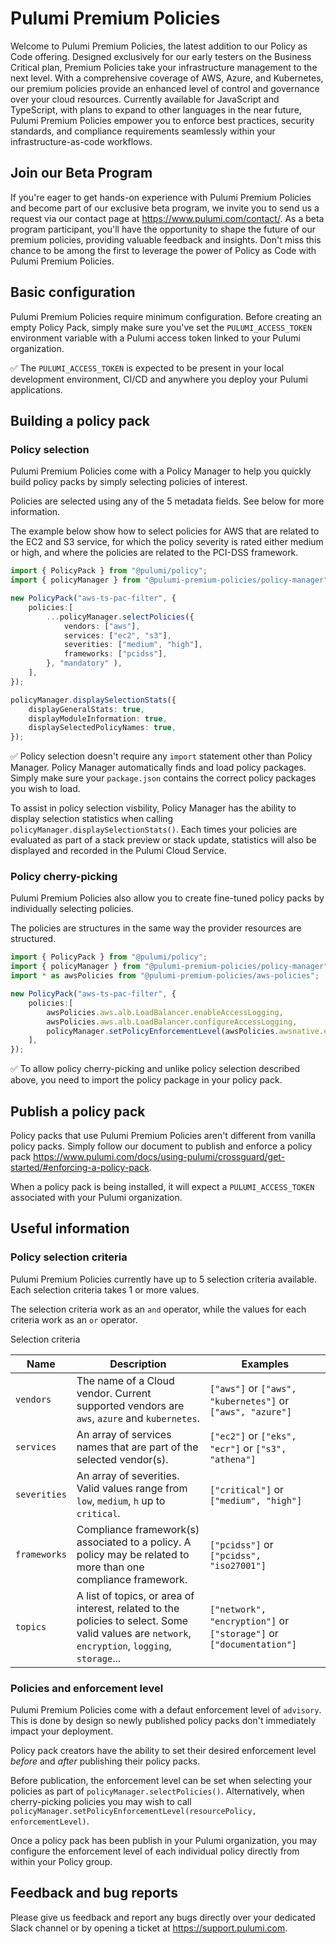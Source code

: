 # Pulumi Premium Policies

Welcome to Pulumi Premium Policies, the latest addition to our Policy as Code offering. Designed exclusively for our early testers on the Business Critical plan, Premium Policies take your infrastructure management to the next level. With a comprehensive coverage of AWS, Azure, and Kubernetes, our premium policies provide an enhanced level of control and governance over your cloud resources. Currently available for JavaScript and TypeScript, with plans to expand to other languages in the near future, Pulumi Premium Policies empower you to enforce best practices, security standards, and compliance requirements seamlessly within your infrastructure-as-code workflows.

## Join our Beta Program

If you're eager to get hands-on experience with Pulumi Premium Policies and become part of our exclusive beta program, we invite you to send us a request via our contact page at <https://www.pulumi.com/contact/>. As a beta program participant, you'll have the opportunity to shape the future of our premium policies, providing valuable feedback and insights. Don't miss this chance to be among the first to leverage the power of Policy as Code with Pulumi Premium Policies.

## Basic configuration

Pulumi Premium Policies require minimum configuration. Before creating an empty Policy Pack, simply make sure you've set the `PULUMI_ACCESS_TOKEN` environment variable with a Pulumi access token linked to your Pulumi organization.

✅ The `PULUMI_ACCESS_TOKEN` is expected to be present in your local development environment, CI/CD and anywhere you deploy your Pulumi applications.

## Building a policy pack

### Policy selection

Pulumi Premium Policies come with a Policy Manager to help you quickly build policy packs by simply selecting policies of interest.

Policies are selected using any of the 5 metadata fields. See below for more information.

The example below show how to select policies for AWS that are related to the EC2 and S3 service, for which the policy severity is rated either medium or high, and where the policies are related to the PCI-DSS framework.

```ts
import { PolicyPack } from "@pulumi/policy";
import { policyManager } from "@pulumi-premium-policies/policy-manager";

new PolicyPack("aws-ts-pac-filter", {
    policies:[
        ...policyManager.selectPolicies({
            vendors: ["aws"],
            services: ["ec2", "s3"],
            severities: ["medium", "high"],
            frameworks: ["pcidss"],
        }, "mandatory" ),
    ],
});

policyManager.displaySelectionStats({
    displayGeneralStats: true,
    displayModuleInformation: true,
    displaySelectedPolicyNames: true,
});

```

✅ Policy selection doesn't require any `import` statement other than Policy Manager. Policy Manager automatically finds and load policy packages. Simply make sure your `package.json` contains the correct policy packages you wish to load.

To assist in policy selection visbility, Policy Manager has the ability to display selection statistics when calling `policyManager.displaySelectionStats()`. Each times your policies are evaluated as part of a stack preview or stack update, statistics will also be displayed and recorded in the Pulumi Cloud Service.

### Policy cherry-picking

Pulumi Premium Policies also allow you to create fine-tuned policy packs by individually selecting policies.

The policies are structures in the same way the provider resources are structured.

```ts
import { PolicyPack } from "@pulumi/policy";
import { policyManager } from "@pulumi-premium-policies/policy-manager";
import * as awsPolicies from "@pulumi-premium-policies/aws-policies";

new PolicyPack("aws-ts-pac-filter", {
    policies:[
        awsPolicies.aws.alb.LoadBalancer.enableAccessLogging,
        awsPolicies.aws.alb.LoadBalancer.configureAccessLogging,
        policyManager.setPolicyEnforcementLevel(awsPolicies.awsnative.ec2.Volume.disallowUnencryptedVolume, "mandatory"),
    ],
});

```

✅ To allow policy cherry-picking and unlike policy selection described above, you need to import the policy package in your policy pack.

## Publish a policy pack

Policy packs that use Pulumi Premium Policies aren't different from vanilla policy packs. Simply follow our document to publish and enforce a policy pack <https://www.pulumi.com/docs/using-pulumi/crossguard/get-started/#enforcing-a-policy-pack>.

When a policy pack is being installed, it will expect a `PULUMI_ACCESS_TOKEN` associated with your Pulumi organization.

## Useful information

### Policy selection criteria

Pulumi Premium Policies currently have up to 5 selection criteria available. Each selection criteria takes 1 or more values.

The selection criteria work as an `and` operator, while the values for each criteria work as an `or` operator.

Selection criteria

| Name         | Description                                                                                                                                      | Examples                                                            |
|--------------|--------------------------------------------------------------------------------------------------------------------------------------------------|---------------------------------------------------------------------|
| `vendors`    | The name of a Cloud vendor. Current supported vendors are `aws`, `azure` and `kubernetes`.                                                       | `["aws"]` or `["aws", "kubernetes"]` or `["aws", "azure"]`          |
| `services`   | An array of services names that are part of the selected vendor(s).                                                                              | `["ec2"]` or `["eks", "ecr"]` or `["s3", "athena"]`                 |
| `severities` | An array of severities. Valid values range from `low`, `medium`, `h` up to `critical`.                                                           | `["critical"]` or `["medium", "high"]`                              |
| `frameworks` | Compliance framework(s) associated to a policy. A policy may be related to more than one compliance framework.                                   | `["pcidss"]` or `["pcidss", "iso27001"]`                            |
| `topics`     | A list of topics, or area of interest, related to the policies to select. Some valid values are `network`, `encryption`, `logging`, `storage`... | `["network", "encryption"]` or `["storage"]` or `["documentation"]` |

### Policies and enforcement level

Pulumi Premium Policies come with a defaut enforcement level of `advisory`. This is done by design so newly published policy packs don't immediately impact your deployment.

Policy pack creators have the ability to set their desired enforcement level *before* and *after* publishing their policy packs.

Before publication, the enforcement level can be set when selecting your policies as part of `policyManager.selectPolicies()`. Alternatively, when cherry-picking policies you may wish to call `policyManager.setPolicyEnforcementLevel(resourcePolicy, enforcementLevel)`.

Once a policy pack has been publish in your Pulumi organization, you may configure the enforcement level of each individual policy directly from within your Policy group.

## Feedback and bug reports

Please give us feedback and report any bugs directly over your dedicated Slack channel or by opening a ticket at <https://support.pulumi.com>.
